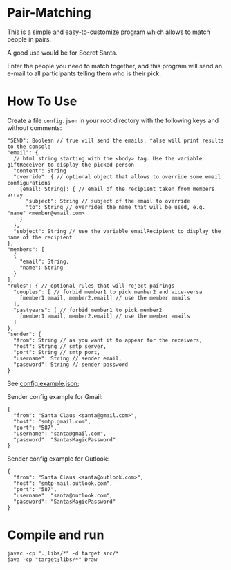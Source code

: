Pair-Matching
=============
This is a simple and easy-to-customize program which allows to match people in pairs.

A good use would be for Secret Santa.

Enter the people you need to match together, and this program will send an e-mail to all participants telling them who is their pick.

# How To Use

Create a file `config.json` in your root directory with the following keys and without comments:

```
"SEND": Boolean // true will send the emails, false will print results to the console
"email": {
  // html string starting with the <body> tag. Use the variable giftReceiver to display the picked person
  "content": String
  "override": { // optional object that allows to override some email configurations
    [email: String]: { // email of the recipient taken from members array
      "subject": String // subject of the email to override
      "to": String // overrides the name that will be used, e.g. "name" <member@email.com>
    }
  },
  "subject": String // use the variable emailRecipient to display the name of the recipient
},
"members": [
  {
    "email": String,
    "name": String
  }
],
"rules": { // optional rules that will reject pairings
  "couples": [ // forbid member1 to pick member2 and vice-versa
    [member1.email, member2.email] // use the member emails
  ],
  "pastyears": [ // forbid member1 to pick member2
    [member1.email, member2.email] // use the member emails
  ]
},
"sender": {
  "from": String // as you want it to appear for the receivers,
  "host": String // smtp server,
  "port": String // smtp port,
  "username": String // sender email,
  "password": String // sender password
}
```

See [config.example.json](config.example.json);

Sender config example for Gmail:
```
{
  "from": "Santa Claus <santa@gmail.com>",
  "host": "smtp.gmail.com",
  "port": "587",
  "username": "santa@gmail.com",
  "password": "SantasMagicPassword"
}
```

Sender config example for Outlook:
```
{
  "from": "Santa Claus <santa@outlook.com>",
  "host": "smtp-mail.outlook.com",
  "port": "587",
  "username": "santa@outlook.com",
  "password": "SantasMagicPassword"
}
```

# Compile and run

```
javac -cp ".;libs/*" -d target src/*
java -cp "target;libs/*" Draw
```
